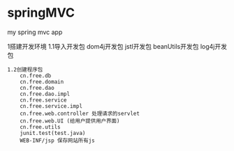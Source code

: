 springMVC
=========

my spring mvc app

1搭建开发环境
    1.1导入开发包
        dom4j开发包
        jstl开发包
        beanUtils开发包
        log4j开发包

    1.2创建程序包
        cn.free.db
        cn.free.domain
        cn.free.dao
        cn.free.dao.impl
        cn.free.service
        cn.free.service.impl
        cn.free.web.controller 处理请求的servlet
        cn.free.web.UI (给用户提供用户界面)
        cn.free.utils
        junit.test(test.java)
        WEB-INF/jsp 保存网站所有js